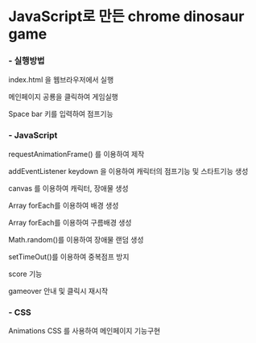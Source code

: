 # JavaScript로 만든 chrome dinosaur game

### - 실행방법
index.html 을 웹브라우저에서 실행

메인페이지 공룡을 클릭하여 게임실행

Space bar 키를 입력하여 점프기능


### - JavaScript
requestAnimationFrame() 를 이용하여 제작

addEventListener keydown 을 이용하여 캐릭터의 점프기능 및 스타트기능 생성

canvas 를 이용하여 캐릭터, 장애물 생성

Array forEach를 이용하여 배경 생성

Array forEach를 이용하여 구름배경 생성

Math.random()를 이용하여 장애물 랜덤 생성

setTimeOut()를 이용하여 중복점프 방지

score 기능

gameover 안내 및 클릭시 재시작



### - CSS

Animations CSS 를 사용하여 메인페이지 기능구현
